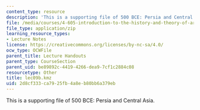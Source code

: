 ```yaml
---
content_type: resource
description: 'This is a supporting file of 500 BCE: Persia and Central Asia.'
file: /media/courses/4-605-introduction-to-the-history-and-theory-of-architecture-spring-2012/2d8cf333ca7925fb4a8eb80bb6a379eb_lec09b.kmz
file_type: application/zip
learning_resource_types:
- Lecture Notes
license: https://creativecommons.org/licenses/by-nc-sa/4.0/
ocw_type: OCWFile
parent_title: Lecture Handouts
parent_type: CourseSection
parent_uid: be89892c-4419-4266-dea9-7cf1c2884c08
resourcetype: Other
title: lec09b.kmz
uid: 2d8cf333-ca79-25fb-4a8e-b80bb6a379eb
---
```

This is a supporting file of 500 BCE: Persia and Central Asia.